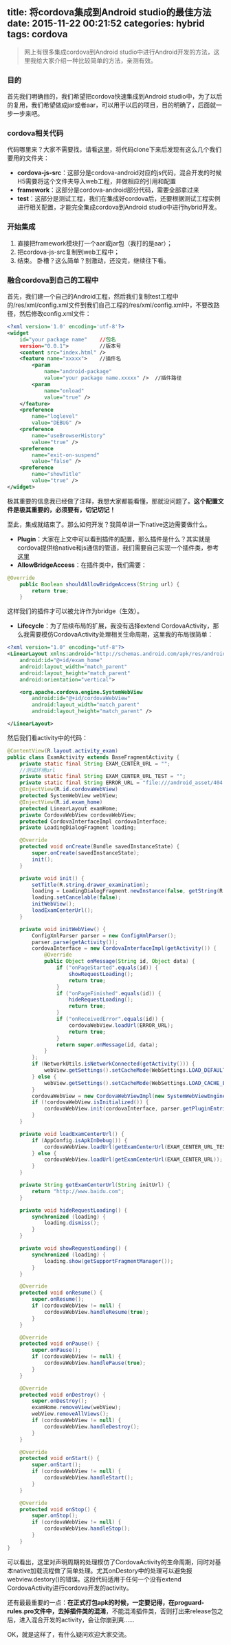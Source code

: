 title: 将cordova集成到Android studio的最佳方法
date: 2015-11-22 00:21:52
categories: hybrid
tags: cordova
---

>网上有很多集成cordova到Android studio中进行Android开发的方法，这里我给大家介绍一种比较简单的方法，亲测有效。

### 目的

首先我们明确目的，我们希望把cordova快速集成到Android studio中，为了以后的复用，我们希望做成jar或者aar，可以用于以后的项目，目的明确了，后面就一步一步来吧。

### cordova相关代码

代码哪里来？大家不需要找，请看[这里](https://github.com/apache/cordova-android)，将代码clone下来后发现有这么几个我们要用的文件夹：

- **cordova-js-src**：这部分是cordova-android对应的js代码，混合开发的时候H5需要将这个文件夹导入web工程，并做相应的引用和配置
- **framework**：这部分是cordova-android部分代码，需要全部拿过来
- **test**：这部分是测试工程，我们在集成好cordova后，还要根据测试工程实例进行相关配置，才能完全集成cordova到Android studio中进行hybrid开发。

### 开始集成

1. 直接把framework模块打一个aar或jar包（我打的是aar）；
2. 把cordova-js-src复制到web工程中；
3. 结束。
卧槽？这么简单？别激动，还没完，继续往下看。

### 融合cordova到自己的工程中

首先，我们建一个自己的Android工程，然后我们复制test工程中的/res/xml/config.xml文件到我们自己工程的/res/xml/config.xml中，不要改路径，然后修改config.xml文件：

``` xml
<?xml version='1.0' encoding='utf-8'?>
<widget
    id="your package name"    //包名
    version="0.0.1">          //版本号
    <content src="index.html" />
    <feature name="xxxxx">    //插件名
        <param
            name="android-package"
            value="your package name.xxxxx" />  //插件路径
        <param
            name="onload"
            value="true" />
    </feature>
    <preference
        name="loglevel"
        value="DEBUG" />
    <preference
        name="useBrowserHistory"
        value="true" />
    <preference
        name="exit-on-suspend"
        value="false" />
    <preference
        name="showTitle"
        value="true" />
</widget>
```
极其重要的信息我已经做了注释，我想大家都能看懂，那就没问题了。**这个配置文件是极其重要的，必须要有，切记切记！**

至此，集成就结束了。那么如何开发？我简单讲一下native这边需要做什么。

- **Plugin**：大家在上文中可以看到插件的配置，那么插件是什么？其实就是cordova提供给native和js通信的管道，我们需要自己实现一个插件类，参考[这里](http://my.oschina.net/Cphone/blog/491003)
- **AllowBridgeAccess**：在插件类中，我们需要：

``` java
@Override
    public Boolean shouldAllowBridgeAccess(String url) {
        return true;
    }
```
这样我们的插件才可以被允许作为bridge（生效）。
- **Lifecycle**：为了后续布局的扩展，我没有选择extend CordovaActivity，那么我需要模仿CordovaActivity处理相关生命周期，这里我的布局很简单：

``` xml
<?xml version="1.0" encoding="utf-8"?>
<LinearLayout xmlns:android="http://schemas.android.com/apk/res/android"
    android:id="@+id/exam_home"
    android:layout_width="match_parent"
    android:layout_height="match_parent"
    android:orientation="vertical">

    <org.apache.cordova.engine.SystemWebView
        android:id="@+id/cordovaWebView"
        android:layout_width="match_parent"
        android:layout_height="match_parent" />

</LinearLayout>
```
然后我们看activity中的代码：

``` java
@ContentView(R.layout.activity_exam)
public class ExamActivity extends BaseFragmentActivity {
    private static final String EXAM_CENTER_URL = "";
    //测试环境url
    private static final String EXAM_CENTER_URL_TEST = "";
    private static final String ERROR_URL = "file:///android_asset/404.html";
    @InjectView(R.id.cordovaWebView)
    protected SystemWebView webView;
    @InjectView(R.id.exam_home)
    protected LinearLayout examHome;
    private CordovaWebView cordovaWebView;
    protected CordovaInterfaceImpl cordovaInterface;
    private LoadingDialogFragment loading;

    @Override
    protected void onCreate(Bundle savedInstanceState) {
        super.onCreate(savedInstanceState);
        init();
    }

    private void init() {
        setTitle(R.string.drawer_examination);
        loading = LoadingDialogFragment.newInstance(false, getString(R.string.loading));
        loading.setCancelable(false);
        initWebView();
        loadExamCenterUrl();
    }

    private void initWebView() {
        ConfigXmlParser parser = new ConfigXmlParser();
        parser.parse(getActivity());
        cordovaInterface = new CordovaInterfaceImpl(getActivity()) {
            @Override
            public Object onMessage(String id, Object data) {
                if ("onPageStarted".equals(id)) {
                    showRequestLoading();
                    return true;
                }
                if ("onPageFinished".equals(id)) {
                    hideRequestLoading();
                    return true;
                }
                if ("onReceivedError".equals(id)) {
                    cordovaWebView.loadUrl(ERROR_URL);
                    return true;
                }
                return super.onMessage(id, data);
            }
        };
        if (NetworkUtils.isNetworkConnected(getActivity())) {
            webView.getSettings().setCacheMode(WebSettings.LOAD_DEFAULT);
        } else {
            webView.getSettings().setCacheMode(WebSettings.LOAD_CACHE_ELSE_NETWORK);
        }
        cordovaWebView = new CordovaWebViewImpl(new SystemWebViewEngine(webView));
        if (!cordovaWebView.isInitialized()) {
            cordovaWebView.init(cordovaInterface, parser.getPluginEntries(), parser.getPreferences());
        }
    }

    private void loadExamCenterUrl() {
        if (AppConfig.isApkInDebug()) {
            cordovaWebView.loadUrl(getExamCenterUrl(EXAM_CENTER_URL_TEST));
        } else {
            cordovaWebView.loadUrl(getExamCenterUrl(EXAM_CENTER_URL));
        }
    }

    private String getExamCenterUrl(String initUrl) {
        return "http://www.baidu.com";
    }

    private void hideRequestLoading() {
        synchronized (loading) {
            loading.dismiss();
        }
    }

    private void showRequestLoading() {
        synchronized (loading) {
            loading.show(getSupportFragmentManager());
        }
    }

    @Override
    protected void onResume() {
        super.onResume();
        if (cordovaWebView != null) {
            cordovaWebView.handleResume(true);
        }
    }

    @Override
    protected void onPause() {
        super.onPause();
        if (cordovaWebView != null) {
            cordovaWebView.handlePause(true);
        }
    }

    @Override
    protected void onDestroy() {
        super.onDestroy();
        examHome.removeView(webView);
        webView.removeAllViews();
        if (cordovaWebView != null) {
            cordovaWebView.handleDestroy();
        }
    }

    @Override
    protected void onStart() {
        super.onStart();
        if (cordovaWebView != null) {
            cordovaWebView.handleStart();
        }
    }

    @Override
    protected void onStop() {
        super.onStop();
        if (cordovaWebView != null) {
            cordovaWebView.handleStop();
        }
    }
}
```

可以看出，这里对声明周期的处理模仿了CordovaActivity的生命周期，同时对基本native加载流程做了简单处理。尤其onDestory中的处理可以避免报webview.destory()的错误。这段代码适用于任何一个没有extend CordovaActivity进行cordova开发的activity。

还有最最重要的一点：**在正式打包apk的时候，一定要记得，在proguard-rules.pro文件中，去掉插件类的混淆**，不能混淆插件类，否则打出来release包之后，进入混合开发的activity，会让你崩到爽……

OK，就是这样了，有什么疑问欢迎大家交流。
